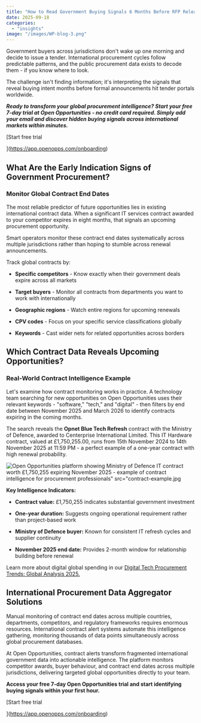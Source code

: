 ```yaml
---
title: "How to Read Government Buying Signals 6 Months Before RFP Release"
date: 2025-09-18
categories: 
  - "insights"
image: "/images/WP-blog-3.png"
---
```


Government buyers across jurisdictions don't wake up one morning and decide to issue a tender. International procurement cycles follow predictable patterns, and the public procurement data exists to decode them - if you know where to look.

The challenge isn't finding information; it's interpreting the signals that reveal buying intent months before formal announcements hit tender portals worldwide.

_**_Ready to transform your global procurement intelligence? Start your free 7-day trial at Open Opportunities - no credit card required. Simply add your email and discover hidden buying signals across international markets within minutes._**_

[Start free trial

](https://app.openopps.com/onboarding)

## What Are the Early Indication Signs of Government Procurement?

### Monitor Global Contract End Dates

The most reliable predictor of future opportunities lies in existing international contract data. When a significant IT services contract awarded to your competitor expires in eight months, that signals an upcoming procurement opportunity.

Smart operators monitor these contract end dates systematically across multiple jurisdictions rather than hoping to stumble across renewal announcements.

Track global contracts by:

- **Specific competitors** - Know exactly when their government deals expire across all markets

- **Target buyers** - Monitor all contracts from departments you want to work with internationally

- **Geographic regions** - Watch entire regions for upcoming renewals

- **CPV codes** - Focus on your specific service classifications globally

- **Keywords** - Cast wider nets for related opportunities across borders

## Which Contract Data Reveals Upcoming Opportunities?

### Real-World Contract Intelligence Example

Let's examine how contract monitoring works in practice. A technology team searching for new opportunities on Open Opportunities uses their relevant keywords - "software," "tech," and "digital" - then filters by end date between November 2025 and March 2026 to identify contracts expiring in the coming months.

The search reveals the **Opnet Blue Tech Refresh** contract with the Ministry of Defence, awarded to Centerprise International Limited. This IT Hardware contract, valued at £1,750,255.00, runs from 15th November 2024 to 14th November 2025 at 11:59 PM - a perfect example of a one-year contract with high renewal probability.

![Open Opportunities platform showing Ministry of Defence IT contract worth £1,750,255 expiring November 2025 - example of contract intelligence for procurement professionals" src="contract-example.jpg](/images/image-21.png)

**Key Intelligence Indicators:**

- **Contract value:** £1,750,255 indicates substantial government investment

- **One-year duration:** Suggests ongoing operational requirement rather than project-based work

- **Ministry of Defence buyer:** Known for consistent IT refresh cycles and supplier continuity

- **November 2025 end date:** Provides 2-month window for relationship building before renewal

Learn more about digital global spending in our [Digital Tech Procurement Trends: Global Analysis 2025.](https://openopps.com/global-digital-tech-procurement-trends-2025/)

## International Procurement Data Aggregator Solutions

Manual monitoring of contract end dates across multiple countries, departments, competitors, and regulatory frameworks requires enormous resources. International contract alert systems automate this intelligence gathering, monitoring thousands of data points simultaneously across global procurement databases.

At Open Opportunities, contract alerts transform fragmented international government data into actionable intelligence. The platform monitors competitor awards, buyer behaviour, and contract end dates across multiple jurisdictions, delivering targeted global opportunities directly to your team.

**Access your free 7-day Open Opportunities trial and start identifying buying signals within your first hour.**

[Start free trial

](https://app.openopps.com/onboarding)
